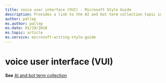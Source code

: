 ```yaml
---
title: voice user interface (VUI) - Microsoft Style Guide
description: Provides a link to the AI and bot term collection topic in place of describing how to implement the term 'voice user interface' in Microsoft content.
author: pallep
ms.author: pallep
ms.date: 01/19/2018
ms.topic: article
ms.service: microsoft-writing-style-guide
---
```


# voice user interface (VUI)

**See** [AI and bot term collection](~/a-z-word-list-term-collections/term-collections/ai-bot-terms.md)
